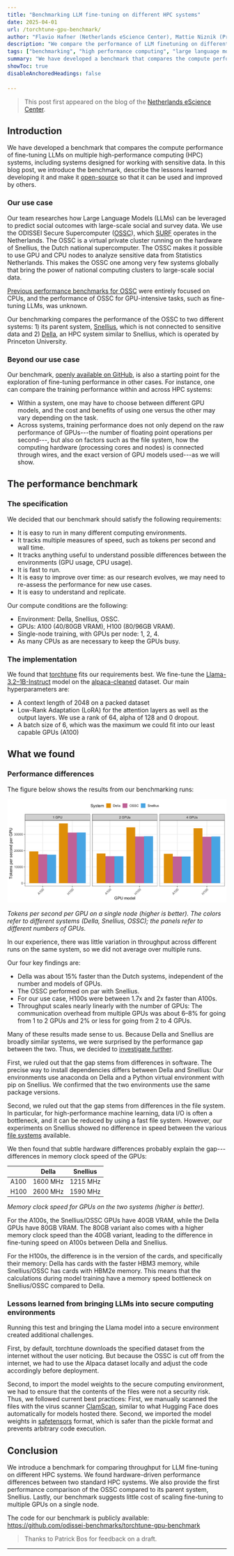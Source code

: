 ```yaml
---
title: "Benchmarking LLM fine-tuning on different HPC systems"
date: 2025-04-01
url: /torchtune-gpu-benchmark/
author: "Flavio Hafner (Netherlands eScience Center), Mattie Niznik (Princeton Research Computing), Malte Lüken (Netherlands eScience Center), Alessandra Maranca (Princeton University), Matthew Salganik (Princeton University)"
description: "We compare the performance of LLM finetuning on different systems and explore reasons for performance differences."
tags: ["benchmarking", "high performance computing", "large language models", "social data", "secure computing"]
summary: "We have developed a benchmark that compares the compute performance of fine-tuning LLMs on multiple high-performance computing (HPC) systems, including systems designed for working with sensitive data. In this blog post, we introduce the benchmark, describe the lessons learned developing it and make it open-source so that it can be used and improved by others."
showToc: true
disableAnchoredHeadings: false

---
```

> This post first appeared on the blog of the [Netherlands eScience Center](https://blog.esciencecenter.nl/benchmarking-llm-fine-tuning-on-different-hpc-systems-0ed7efcac646).

## Introduction

We have developed a benchmark that compares the compute performance of fine-tuning LLMs on multiple high-performance computing (HPC) systems, including systems designed for working with sensitive data. In this blog post, we introduce the benchmark, describe the lessons learned developing it and make it [open-source](https://github.com/odissei-benchmarks/torchtune-gpu-benchmark) so that it can be used and improved by others.

### Our use case
Our team researches how Large Language Models (LLMs) can be leveraged to predict social outcomes with large-scale social and survey data. We use the ODISSEI Secure Supercomputer ([OSSC](https://servicedesk.surf.nl/wiki/spaces/WIKI/pages/17826074/ODISSEI+Secure+Supercomputer)), which [SURF](https://www.surf.nl/) operates in the Netherlands. The OSSC is a virtual private cluster running on the hardware of Snellius, the Dutch national supercomputer. The OSSC makes it possible to use GPU and CPU nodes to analyze sensitive data from Statistics Netherlands. This makes the OSSC one among very few systems globally that bring the power of national computing clusters to large-scale social data.

[Previous performance benchmarks for OSSC](https://arxiv.org/pdf/2103.14679) were entirely focused on CPUs, and the performance of OSSC for GPU-intensive tasks, such as fine-tuning LLMs, was unknown.

Our benchmarking compares the performance of the OSSC to two different systems: 1) its parent system, [Snellius](https://www.surf.nl/en/services/snellius-the-national-supercomputer), which is not connected to sensitive data and 2) [Della](https://researchcomputing.princeton.edu/systems/della), an HPC system similar to Snellius, which is operated by Princeton University.

### Beyond our use case

Our benchmark, [openly available on GitHub](https://github.com/odissei-benchmarks/torchtune-gpu-benchmark), is also a starting point for the exploration of fine-tuning performance in other cases. For instance, one can compare the training performance within and across HPC systems:
- Within a system, one may have to choose between different GPU models, and the cost and benefits of using one versus the other may vary depending on the task.
- Across systems, training performance does not only depend on the raw performance of GPUs---the number of floating point operations per second---, but also on factors such as the file system, how the computing hardware (processing cores and nodes) is connected through wires, and the exact version of GPU models used---as we will show.

## The performance benchmark

### The specification
We decided that our benchmark should satisfy the following requirements:
- It is easy to run in many different computing environments.
- It tracks multiple measures of speed, such as tokens per second and wall time.
- It tracks anything useful to understand possible differences between the environments (GPU usage, CPU usage).
- It is fast to run.
- It is easy to improve over time: as our research evolves, we may need to re-assess the performance for new use cases.
- It is easy to understand and replicate.

Our compute conditions are the following:
- Environment: Della, Snellius, OSSC.
- GPUs: A100 (40/80GB VRAM), H100 (80/96GB VRAM).
- Single-node training, with GPUs per node: 1, 2, 4.
- As many CPUs as are necessary to keep the GPUs busy.

### The implementation

We found that [torchtune](https://pytorch.org/torchtune/stable/index.htm) fits our requirements best. We fine-tune the [Llama-3.2–1B-Instruct](https://huggingface.co/meta-llama/Llama-3.2-1B-Instruct) model on the [alpaca-cleaned](https://huggingface.co/datasets/yahma/alpaca-cleaned) dataset. Our main hyperparameters are:
- A context length of 2048 on a packed dataset
- Low-Rank Adaptation (LoRA) for the attention layers as well as the output layers. We use a rank of 64, alpha of 128 and 0 dropout.
- A batch size of 6, which was the maximum we could fit into our least capable GPUs (A100)


## What we found

### Performance differences

The figure below shows the results from our benchmarking runs:

![della-snellius-ossc](./della-snellius-ossc.png)

*Tokens per second per GPU on a single node (higher is better). The colors refer to different systems (Della, Snellius, OSSC); the panels refer to different numbers of GPUs.*

In our experience, there was little variation in throughput across different runs on the same system, so we did not average over multiple runs.

Our four key findings are:
- Della was about 15% faster than the Dutch systems, independent of the number and models of GPUs.
- The OSSC performed on par with Snellius.
- For our use case, H100s were between 1.7x and 2x faster than A100s.
- Throughput scales nearly linearly with the number of GPUs: The communication overhead from multiple GPUs was about 6–8% for going from 1 to 2 GPUs and 2% or less for going from 2 to 4 GPUs.

Many of these results made sense to us. Because Della and Snellius are broadly similar systems, we were surprised by the performance gap between the two. Thus, we decided to [investigate further](https://github.com/odissei-benchmarks/torchtune-gpu-benchmark/issues/10).

First, we ruled out that the gap stems from differences in software. The precise way to install dependencies differs between Della and Snellius: Our environments use anaconda on Della and a Python virtual environment with pip on Snellius. We confirmed that the two environments use the same package versions.

Second, we ruled out that the gap stems from differences in the file system. In particular, for high-performance machine learning, data I/O is often a bottleneck, and it can be reduced by using a fast file system. However, our experiments on Snellius showed no difference in speed between the various [file systems](https://servicedesk.surf.nl/wiki/display/WIKI/Snellius+filesystems) available.

We then found that subtle hardware differences probably explain the gap---differences in memory clock speed of the GPUs:

|      | Della    | Snellius |
|------|----------|----------|
| A100 | 1600 MHz | 1215 MHz |
| H100 | 2600 MHz | 1590 MHz |

*Memory clock speed for GPUs on the two systems (higher is better).*

For the A100s, the Snellius/OSSC GPUs have 40GB VRAM, while the Della GPUs have 80GB VRAM. The 80GB variant also comes with a higher memory clock speed than the 40GB variant, leading to the difference in fine-tuning speed on A100s between Della and Snellius.

For the H100s, the difference is in the version of the cards, and specifically their memory: Della has cards with the faster HBM3 memory, while Snellius/OSSC has cards with HBM2e memory. This means that the calculations during model training have a memory speed bottleneck on Snellius/OSSC compared to Della.

### Lessons learned from bringing LLMs into secure computing environments
Running this test and bringing the Llama model into a secure environment created additional challenges.

First, by default, torchtune downloads the specified dataset from the internet without the user noticing. But because the OSSC is cut off from the internet, we had to use the Alpaca dataset locally and adjust the code accordingly before deployment.

Second, to import the model weights to the secure computing environment, we had to ensure that the contents of the files were not a security risk. Thus, we followed current best practices: First, we manually scanned the files with the virus scanner [ClamScan](https://docs.clamav.net/manual/Usage/Scanning.html), similar to what Hugging Face does automatically for models hosted there. Second, we imported the model weights in [safetensors](https://huggingface.co/docs/safetensors/en/index) format, which is safer than the pickle format and prevents arbitrary code execution.

## Conclusion
We introduce a benchmark for comparing throughput for LLM fine-tuning on different HPC systems. We found hardware-driven performance differences between two standard HPC systems. We also provide the first performance comparison of the OSSC compared to its parent system, Snellius. Lastly, our benchmark suggests little cost of scaling fine-tuning to multiple GPUs on a single node.

The code for our benchmark is publicly available: https://github.com/odissei-benchmarks/torchtune-gpu-benchmark

> Thanks to Patrick Bos for feedback on a draft.

---
